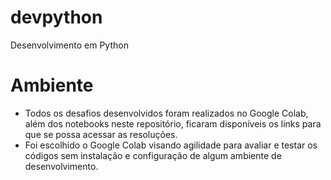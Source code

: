 # devpython
Desenvolvimento em Python

# Ambiente
- Todos os desafios desenvolvidos foram realizados no Google Colab, além dos notebooks neste repositório, ficaram disponíveis os links para que se possa acessar as resoluções.
- Foi escolhido o Google Colab visando agilidade para avaliar e testar os códigos sem instalação e configuração de algum ambiente de desenvolvimento.
